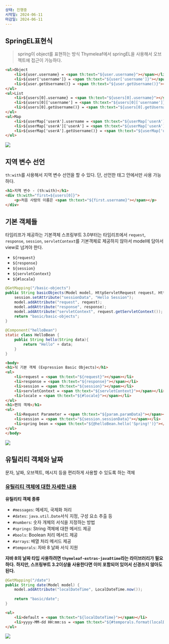 ```yaml
---
상태: 진행중
시작일: 2024-06-11
마감일: 2024-06-11
---
```

## SpringEL표현식
>spring이 object를 표현하는 방식
>Thymeleaf에서 springEL을 사용해서 오브젝트에 접근이 가능하다.

```html
<ul>Object  
	<li>${user.username} = <span th:text="${user.username}"></span></li>  
	<li>${user['username']} = <span th:text="${user['username']}"></span></li>  
	<li>${user.getUsername()} = <span th:text="${user.getUsername()}"></span></li>  
</ul>  
<ul>List  
	<li>${users[0].username} = <span th:text="${users[0].username}"></span></li>  
	<li>${users[0]['username'] = <span th:text="${users[0]['username']}"></span></li> 
	<li>${users[0].getUsername()} = <span th:text="${users[0].getUsername()}"></span></li>  
</ul>  
<ul>Map  
	<li>${userMap['userA'].username = <span th:text="${userMap['userA'].username}"></span></li>  
	<li>${userMap['userA']['userA'] = <span th:text="${userMap['userA']['username']}"></span></li>  
	<li>${userMap['userA'].getUsername()} = <span th:text="${userMap['userA'].getUsername()}"></span></li>  
</ul>

```

![](https://i.imgur.com/5BsZoog.png)

## 지역 변수 선언
`th:with`를 사용해서 지역 변수 선언을 할 수 있다. 단, 선언한 태그 안에서만 사용 가능하다.
```html
<h1>지역 변수 - (th:with)</h1>  
<div th:with="first=${users[0]}">  
	<p>처음 사람의 이름은 <span th:text="${first.username}"></span></p>  
</div>
```

## 기본 객체들
타임리프가 제공하는 기본객체
스프링부트 3.0부터는 타임리프에서 `request`, `response`, `session`, `servletContext`를 기본객체로 제공하지 않아서 model에 담아서 view로 넘겨야 한다.
- `${request}`
- `${response}`
- `${session}`
- `${servletContext}`
- `${#locale}`

```java
@GetMapping("/basic-objects")  
public String basicObjects(Model model, HttpServletRequest request, HttpServletResponse response, HttpSession session) {  
	session.setAttribute("sessionData", "Hello Session");  
	model.addAttribute("request", request);  
	model.addAttribute("response", response);  
	model.addAttribute("servletContext", request.getServletContext());  
	return "basic/basic-objects";  
}  
  
@Component("helloBean")  
static class HelloBean {  
	public String hello(String data){  
		return "Hello" + data;  
	}  
}
```
```html
<body>  
<h1>식 기본 객체 (Expression Basic Objects)</h1>  
<ul>  
	<li>request = <span th:text="${request}"></span></li>  
	<li>response = <span th:text="${response}"></span></li>  
	<li>session = <span th:text="${session}"></span></li>  
	<li>servletContext = <span th:text="${servletContext}"></span></li>  
	<li>locale = <span th:text="${#locale}"></span></li>  
</ul>  
<h1>편의 객체</h1>  
<ul>  
	<li>Request Parameter = <span th:text="${param.paramData}"></span></li>  
	<li>session = <span th:text="${session.sessionData}"></span></li>  
	<li>spring bean = <span th:text="${@helloBean.hello('Spring!')}"></span></li>  
</ul>  
</body>
```
![](https://i.imgur.com/5TWTUOO.png)

## 유틸리티 객체와 날짜
문자, 날짜, 오브젝트, 메시지 등을 편리하게 사용할 수 있도록 하는 객체

### [유틸리티 객체에 대한 자세한 내용](https://www.thymeleaf.org/doc/tutorials/3.0/usingthymeleaf.html#expression-utility-objects)

**유틸리티 객체 종류**
- `#messages`: 메세지, 국제화 처리
- `#dates`: `java.util.Date`서식 지정, 구성 요소 추출 등
- `#numbers`: 숫자 개체의 서식을 지정하는 방법
- `#springs`: String 객체에 대한 메서드 제공
- `#bools`: Boolean 처리 메서드 제공
- `#arrays`: 배열 처리 메서드 제공
- `#temporals`: 자바 8 날짜 서식 지원

**자바 8의 날짜 타입 사용하려면 `thymeleaf-extras-java8time`라는 라이브러리가 필요하다.**
**하지만, 스프링부트 3.2이상을 사용한다면 이미 포함되어 있어서 신경쓰지 않아도된다.**

```java
@GetMapping("/date")  
public String date(Model model) {  
	model.addAttribute("localDateTime", LocalDateTime.now());  
  
	return "basic/date";  
}
```

```html
<ul>  
	<li>default = <span th:text="${localDateTime}"></span></li>  
	<li>yyyy-MM-dd HH:mm:ss = <span th:text="${#temporals.format(localDateTime, 'yyyy-MM-dd HH:mm:ss')}"></span></li>  
</ul>
```

![](https://i.imgur.com/ExZWP0v.png)


